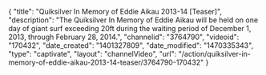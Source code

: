 {
    "title": "Quiksilver In Memory of Eddie Aikau 2013-14  [Teaser]",
    "description": "The Quiksilver In Memory of Eddie Aikau will be held on one day of giant surf exceeding 20ft during the waiting period of December 1, 2013, through February 28, 2014.",
    "channelid": "3764790",
    "videoid": "170432",
    "date_created": "1401327809",
    "date_modified": "1470335343",
    "type": "captivate",
    "layout": "channelVideo",
    "url": "\/action\/quiksilver-in-memory-of-eddie-aikau-2013-14-teaser\/3764790-170432"
}